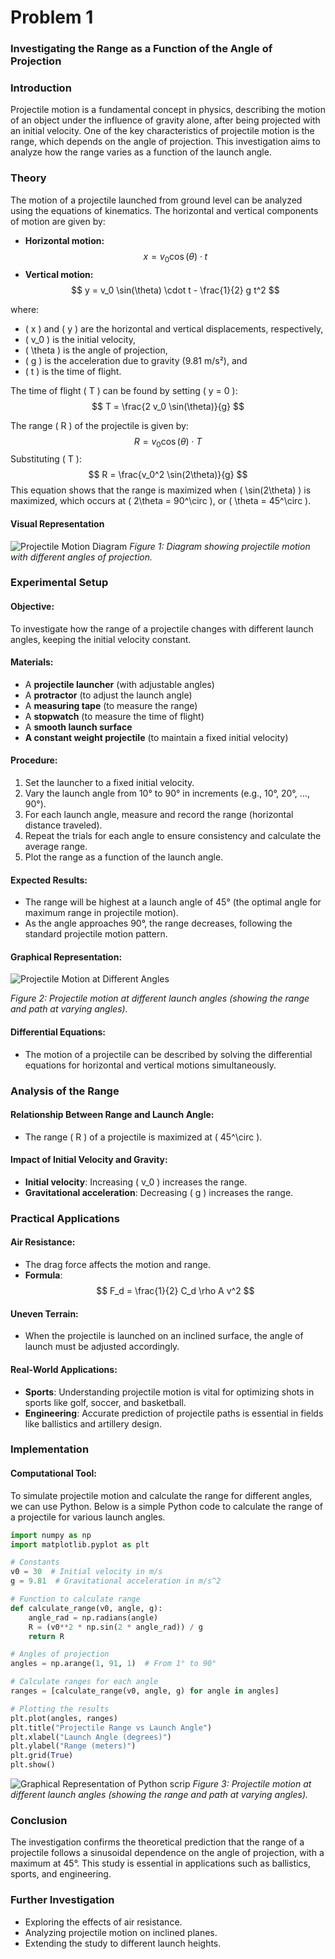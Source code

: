 # Problem 1
### Investigating the Range as a Function of the Angle of Projection

### Introduction
Projectile motion is a fundamental concept in physics, describing the motion of an object under the influence of gravity alone, after being projected with an initial velocity. One of the key characteristics of projectile motion is the range, which depends on the angle of projection. This investigation aims to analyze how the range varies as a function of the launch angle.

### Theory
The motion of a projectile launched from ground level can be analyzed using the equations of kinematics. The horizontal and vertical components of motion are given by:

- **Horizontal motion:**
  $$
  x = v_0 \cos(\theta) \cdot t
  $$
- **Vertical motion:**
  $$
  y = v_0 \sin(\theta) \cdot t - \frac{1}{2} g t^2
  $$

where:
- \( x \) and \( y \) are the horizontal and vertical displacements, respectively,
- \( v_0 \) is the initial velocity,
- \( \theta \) is the angle of projection,
- \( g \) is the acceleration due to gravity (9.81 m/s²), and
- \( t \) is the time of flight.

The time of flight \( T \) can be found by setting \( y = 0 \):
  $$
  T = \frac{2 v_0 \sin(\theta)}{g}
  $$

The range \( R \) of the projectile is given by:
  $$
  R = v_0 \cos(\theta) \cdot T
  $$
Substituting \( T \):
  $$
  R = \frac{v_0^2 \sin(2\theta)}{g}
  $$
This equation shows that the range is maximized when \( \sin(2\theta) \) is maximized, which occurs at \( 2\theta = 90^\circ \), or \( \theta = 45^\circ \).

#### **Visual Representation**
![Projectile Motion Diagram](Projectile_motion.png)
*Figure 1: Diagram showing projectile motion with different angles of projection.*


### Experimental Setup

#### **Objective:**
To investigate how the range of a projectile changes with different launch angles, keeping the initial velocity constant.

#### **Materials:**
- A **projectile launcher** (with adjustable angles)
- A **protractor** (to adjust the launch angle)
- A **measuring tape** (to measure the range)
- A **stopwatch** (to measure the time of flight)
- A **smooth launch surface**
- **A constant weight projectile** (to maintain a fixed initial velocity)

#### **Procedure:**
1. Set the launcher to a fixed initial velocity.
2. Vary the launch angle from 10° to 90° in increments (e.g., 10°, 20°, ..., 90°).
3. For each launch angle, measure and record the range (horizontal distance traveled).
4. Repeat the trials for each angle to ensure consistency and calculate the average range.
5. Plot the range as a function of the launch angle.

#### **Expected Results:**
- The range will be highest at a launch angle of 45° (the optimal angle for maximum range in projectile motion).
- As the angle approaches 90°, the range decreases, following the standard projectile motion pattern.

#### **Graphical Representation:**
![Projectile Motion at Different Angles](Ball-projectile-motion-different-angles.png)

*Figure 2: Projectile motion at different launch angles (showing the range and path at varying angles).*

#### Differential Equations:
- The motion of a projectile can be described by solving the differential equations for horizontal and vertical motions simultaneously.

### Analysis of the Range

#### Relationship Between Range and Launch Angle:
- The range \( R \) of a projectile is maximized at \( 45^\circ \).

#### Impact of Initial Velocity and Gravity:
- **Initial velocity**: Increasing \( v_0 \) increases the range.
- **Gravitational acceleration**: Decreasing \( g \) increases the range.

### Practical Applications

#### Air Resistance:
- The drag force affects the motion and range.
- **Formula**:
  $$
  F_d = \frac{1}{2} C_d \rho A v^2
  $$

#### Uneven Terrain:
- When the projectile is launched on an inclined surface, the angle of launch must be adjusted accordingly.

#### Real-World Applications:
- **Sports**: Understanding projectile motion is vital for optimizing shots in sports like golf, soccer, and basketball.
- **Engineering**: Accurate prediction of projectile paths is essential in fields like ballistics and artillery design.

### Implementation

#### Computational Tool:

To simulate projectile motion and calculate the range for different angles, we can use Python. Below is a simple Python code to calculate the range of a projectile for various launch angles.

```python
import numpy as np
import matplotlib.pyplot as plt

# Constants
v0 = 30  # Initial velocity in m/s
g = 9.81  # Gravitational acceleration in m/s^2

# Function to calculate range
def calculate_range(v0, angle, g):
    angle_rad = np.radians(angle)
    R = (v0**2 * np.sin(2 * angle_rad)) / g
    return R

# Angles of projection
angles = np.arange(1, 91, 1)  # From 1° to 90°

# Calculate ranges for each angle
ranges = [calculate_range(v0, angle, g) for angle in angles]

# Plotting the results
plt.plot(angles, ranges)
plt.title("Projectile Range vs Launch Angle")
plt.xlabel("Launch Angle (degrees)")
plt.ylabel("Range (meters)")
plt.grid(True)
plt.show()

```
![Graphical Representation of Python scrip](imgg.png)
*Figure 3: Projectile motion at different launch angles (showing the range and path at varying angles).*


### Conclusion
The investigation confirms the theoretical prediction that the range of a projectile follows a sinusoidal dependence on the angle of projection, with a maximum at 45°. This study is essential in applications such as ballistics, sports, and engineering.

### Further Investigation
- Exploring the effects of air resistance.
- Analyzing projectile motion on inclined planes.
- Extending the study to different launch heights.


